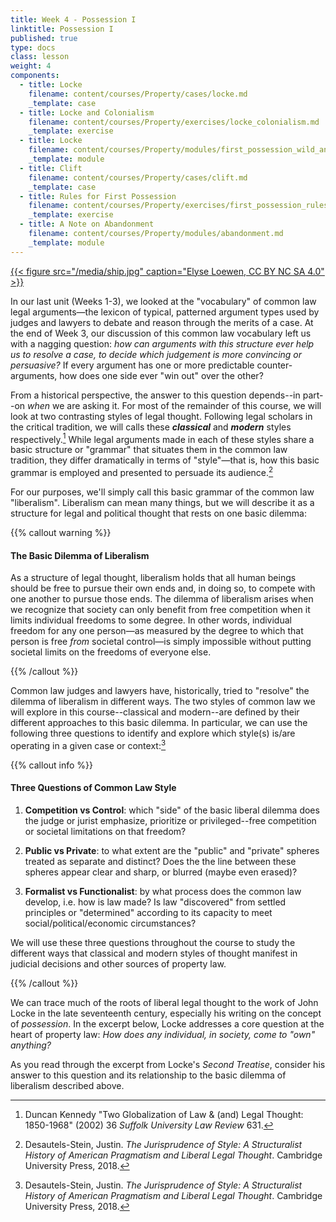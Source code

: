 ```yaml
---
title: Week 4 - Possession I
linktitle: Possession I
published: true
type: docs
class: lesson
weight: 4
components:
  - title: Locke
    filename: content/courses/Property/cases/locke.md
    _template: case
  - title: Locke and Colonialism
    filename: content/courses/Property/exercises/locke_colonialism.md
    _template: exercise
  - title: Locke
    filename: content/courses/Property/modules/first_possession_wild_animals.md
    _template: module
  - title: Clift
    filename: content/courses/Property/cases/clift.md
    _template: case
  - title: Rules for First Possession
    filename: content/courses/Property/exercises/first_possession_rules.md
    _template: exercise
  - title: A Note on Abandonment
    filename: content/courses/Property/modules/abandonment.md
    _template: module
---
```


[{{< figure src="/media/ship.jpg" caption="Elyse Loewen, CC BY NC SA 4.0" >}}](../courses/property) 

In our last unit (Weeks 1-3), we looked at the "vocabulary" of common law legal arguments—the lexicon of typical, patterned argument types used by judges and lawyers to debate and reason through the merits of a case. At the end of Week 3, our discussion of this common law vocabulary left us with a nagging question: *how can arguments with this structure ever help us to resolve a case, to decide which judgement is more convincing or persuasive?* If every argument has one or more predictable counter-arguments, how does one side ever "win out" over the other?

From a historical perspective, the answer to this question depends--in part--on *when* we are asking it. For most of the remainder of this course, we will look at two contrasting styles of legal thought. Following legal scholars in the critical tradition, we will calls these ***classical*** and ***modern*** styles respectively.[^kennedy2002]  While legal arguments made in each of these styles share a basic structure or "grammar" that situates them in the common law tradition, they differ dramatically in terms of "style"—that is, how this basic grammar is employed and presented to persuade its audience.[^stein2018]

For our purposes, we'll simply call this basic grammar of the common law "liberalism". Liberalism can mean many things, but we will describe it as a structure for legal and political thought that rests on one basic dilemma:

{{% callout warning %}} 

#### The Basic Dilemma of Liberalism

As a structure of legal thought, liberalism holds that all human beings should be free to pursue their own ends and, in doing so, to compete with one another to pursue those ends. The dilemma of liberalism arises when we recognize that society can only benefit from free competition when it limits individual freedoms to some degree. In other words, individual freedom for any one person—as measured by the degree to which that person is free *from* societal control—is simply impossible without putting societal limits on the freedoms of everyone else.

{{% /callout %}} 

Common law judges and lawyers have, historically, tried to "resolve" the dilemma of liberalism in different ways. The two styles of common law we will explore in this course--classical and modern--are defined by their different approaches to this basic dilemma. In particular, we can use the following three questions to identify and explore which style(s) is/are operating in a given case or context:[^stein2018]

{{% callout info %}} 

#### Three Questions of Common Law Style

1. **Competition vs Control**: which "side" of the basic liberal dilemma does the judge or jurist emphasize, prioritize or privileged--free competition or societal limitations on that freedom?

2. **Public vs Private**: to what extent are the "public" and "private" spheres treated as separate and distinct? Does the the line between these spheres appear clear and sharp, or blurred (maybe even erased)? 

3. **Formalist vs Functionalist**: by what process does the common law develop, i.e. how is law made? Is law "discovered" from settled principles or "determined" according to its capacity to meet social/political/economic circumstances? 

We will use these three questions throughout the course to study the different ways that classical and modern styles of thought manifest in judicial decisions and other sources of property law.

{{% /callout %}} 

We can trace much of the roots of liberal legal thought to the work of John Locke in the late seventeenth century, especially his writing on the concept of *possession*. In the excerpt below, Locke addresses a core question at the heart of property law: *How does any individual, in society, come to "own" anything?*

As you read through the excerpt from Locke's *Second Treatise*, consider his answer to this question and its relationship to the basic dilemma of liberalism described above.

[^kennedy2002]: Duncan Kennedy "Two Globalization of Law & (and) Legal Thought: 1850-1968" (2002) 36 *Suffolk University Law Review* 631.

[^stein2018]: Desautels-Stein, Justin. *The Jurisprudence of Style: A Structuralist History of American Pragmatism and Liberal Legal Thought*. Cambridge University Press, 2018.


